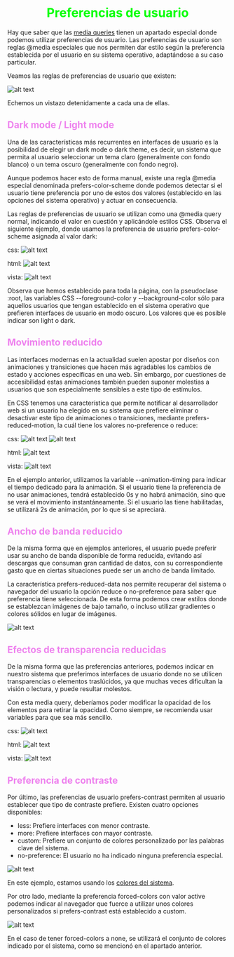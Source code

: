 # <span style="color:lime"><center>Preferencias de usuario</center></span>

Hay que saber que las [media queries](https://lenguajecss.com/css/responsive-web-design/media-queries/) tienen un apartado especial donde podemos utilizar preferencias de usuario. Las preferencias de usuario son reglas @media especiales que nos permiten dar estilo según la preferencia establecida por el usuario en su sistema operativo, adaptándose a su caso particular.

Veamos las reglas de preferencias de usuario que existen:

![alt text](./imagenes-preferencias-de-usuario/image.png)

Echemos un vistazo detenidamente a cada una de ellas.

## <span style="color:violet">Dark mode / Light mode</span>
Una de las características más recurrentes en interfaces de usuario es la posibilidad de elegir un dark mode o dark theme, es decir, un sistema que permita al usuario seleccionar un tema claro (generalmente con fondo blanco) o un tema oscuro (generalmente con fondo negro).

Aunque podemos hacer esto de forma manual, existe una regla @media especial denominada prefers-color-scheme donde podemos detectar si el usuario tiene preferencia por uno de estos dos valores (establecido en las opciones del sistema operativo) y actuar en consecuencia.

Las reglas de preferencias de usuario se utilizan como una @media query normal, indicando el valor en cuestión y aplicándole estilos CSS. Observa el siguiente ejemplo, donde usamos la preferencia de usuario prefers-color-scheme asignada al valor dark:

css:
![alt text](./imagenes-preferencias-de-usuario/image-1.png)

html:
![alt text](./imagenes-preferencias-de-usuario/image-2.png)

vista:
![alt text](./imagenes-preferencias-de-usuario/image-3.png)

Observa que hemos establecido para toda la página, con la pseudoclase :root, las variables CSS --foreground-color y --background-color sólo para aquellos usuarios que tengan establecido en el sistema operativo que prefieren interfaces de usuario en modo oscuro. Los valores que es posible indicar son light o dark.

## <span style="color:violet">Movimiento reducido</span>
Las interfaces modernas en la actualidad suelen apostar por diseños con animaciones y transiciones que hacen más agradables los cambios de estado y acciones específicas en una web. Sin embargo, por cuestiones de accesibilidad estas animaciones también pueden suponer molestias a usuarios que son especialmente sensibles a este tipo de estímulos.

En CSS tenemos una característica que permite notificar al desarrollador web si un usuario ha elegido en su sistema que prefiere eliminar o desactivar este tipo de animaciones o transiciones, mediante prefers-reduced-motion, la cuál tiene los valores no-preference o reduce:

css:
![alt text](./imagenes-preferencias-de-usuario/image-4.png)
![alt text](./imagenes-preferencias-de-usuario/image-5.png)

html:
![alt text](./imagenes-preferencias-de-usuario/image-6.png)

vista:
![alt text](./imagenes-preferencias-de-usuario/image-7.png)

En el ejemplo anterior, utilizamos la variable --animation-timing para indicar el tiempo dedicado para la animación. Si el usuario tiene la preferencia de no usar animaciones, tendrá establecido 0s y no habrá animación, sino que se verá el movimiento instantáneamente. Si el usuario las tiene habilitadas, se utilizará 2s de animación, por lo que si se apreciará.

## <span style="color:violet">Ancho de banda reducido</span>
De la misma forma que en ejemplos anteriores, el usuario puede preferir usar su ancho de banda disponible de forma reducida, evitando así descargas que consuman gran cantidad de datos, con su correspondiente gasto que en ciertas situaciones puede ser un ancho de banda límitado.

La característica prefers-reduced-data nos permite recuperar del sistema o navegador del usuario la opción reduce o no-preference para saber que preferencia tiene seleccionada. De esta forma podemos crear estilos donde se establezcan imágenes de bajo tamaño, o incluso utilizar gradientes o colores sólidos en lugar de imágenes.

![alt text](./imagenes-preferencias-de-usuario/image-8.png)

## <span style="color:violet">Efectos de transparencia reducidas</span>
De la misma forma que las preferencias anteriores, podemos indicar en nuestro sistema que preferimos interfaces de usuario donde no se utilicen transparencias o elementos traslúcidos, ya que muchas veces dificultan la visión o lectura, y puede resultar molestos.

Con esta media query, deberíamos poder modificar la opacidad de los elementos para retirar la opacidad. Como siempre, se recomienda usar variables para que sea más sencillo.

css:
![alt text](./imagenes-preferencias-de-usuario/image-9.png)

html:
![alt text](./imagenes-preferencias-de-usuario/image-10.png)

vista:
![alt text](./imagenes-preferencias-de-usuario/image-11.png)

## <span style="color:violet">Preferencia de contraste</span>
Por último, las preferencias de usuario prefers-contrast permiten al usuario establecer que tipo de contraste prefiere. Existen cuatro opciones disponibles:

   - less: Prefiere interfaces con menor contraste.
   - more: Prefiere interfaces con mayor contraste.
   - custom: Prefiere un conjunto de colores personalizado por las palabras clave del sistema.
   - no-preference: El usuario no ha indicado ninguna preferencia especial.

![alt text](./imagenes-preferencias-de-usuario/image-12.png)

En este ejemplo, estamos usando los [colores del sistema](https://lenguajecss.com/css/colores/codigos-color/#colores-del-sistema).

Por otro lado, mediante la preferencia forced-colors con valor active podemos indicar al navegador que fuerce a utilizar unos colores personalizados si prefers-contrast está establecido a custom.

![alt text](./imagenes-preferencias-de-usuario/image-13.png)

En el caso de tener forced-colors a none, se utilizará el conjunto de colores indicado por el sistema, como se mencionó en el apartado anterior.


